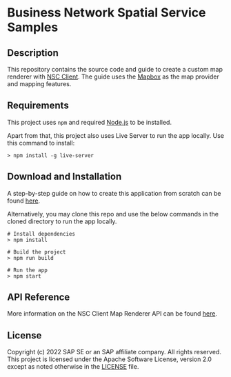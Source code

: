 # Business Network Spatial Service Samples

## Description

This repository contains the source code and guide to create a custom map renderer with [NSC Client](https://www.npmjs.com/package/@sap/nsc-client). The guide uses the [Mapbox](https://www.mapbox.com/) as the map provider and mapping features.

## Requirements

This project uses `npm` and required [Node.js](https://nodejs.org/) to be installed.

Apart from that, this project also uses Live Server to run the app locally. Use this command to install:

```shell
> npm install -g live-server
```

## Download and Installation

A step-by-step guide on how to create this application from scratch can be found [here](./GUIDE.md).

Alternatively, you may clone this repo and use the below commands in the cloned directory to run the app locally.

```shell
# Install dependencies
> npm install

# Build the project
> npm run build

# Run the app
> npm start
```

## API Reference

More information on the NSC Client Map Renderer API can be found [here](./API.md).

## License
Copyright (c) 2022 SAP SE or an SAP affiliate company. All rights reserved. This project is licensed under the Apache Software License, version 2.0 except as noted otherwise in the [LICENSE](LICENSES/Apache-2.0.txt) file.